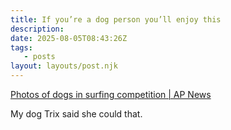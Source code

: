 ```yaml
---
title: If you’re a dog person you’ll enjoy this
description:
date: 2025-08-05T08:43:26Z
tags:
   - posts
layout: layouts/post.njk
---
```


[Photos of dogs in surfing competition | AP News](https://apnews.com/photo-gallery/world-dog-surfing-championships-california-1f8b9d496351e5272a6d869146338c57)

My dog Trix said she could that.
